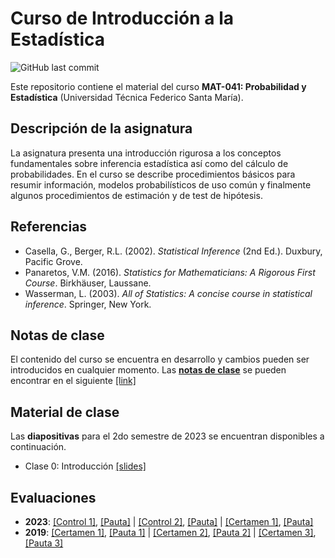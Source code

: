 # Curso de Introducción a la Estadística
![GitHub last commit](https://img.shields.io/github/last-commit/faosorios/Curso-Introduccion-Estadistica)

Este repositorio contiene el material del curso **MAT-041: Probabilidad y Estadística** (Universidad Técnica Federico Santa María).

## Descripción de la asignatura

La asignatura presenta una introducción rigurosa a los conceptos fundamentales sobre inferencia estadística así como del cálculo de probabilidades. En el curso se describe procedimientos básicos para resumir información, modelos probabilísticos de uso común y finalmente algunos procedimientos de estimación y de test de hipótesis.

## Referencias 

* Casella, G., Berger, R.L. (2002). *Statistical Inference* (2nd Ed.). Duxbury, Pacific Grove.
* Panaretos, V.M. (2016). *Statistics for Mathematicians: A Rigorous First Course*. Birkhäuser, Laussane.
* Wasserman, L. (2003). *All of Statistics: A concise course in statistical inference*. Springer, New York.

## Notas de clase

El contenido del curso se encuentra en desarrollo y cambios pueden ser introducidos en cualquier momento. Las [**notas de clase**](https://github.com/faosorios/Curso-Introduccion-Estadistica/blob/main/notas%20de%20clase/intro-estadistica.pdf) se pueden encontrar en el siguiente [[link]](https://github.com/faosorios/Curso-Introduccion-Estadistica/blob/main/notas%20de%20clase/intro-estadistica.pdf)

## Material de clase

Las **diapositivas** para el 2do semestre de 2023 se encuentran disponibles a continuación.

- Clase 0: Introducción [[slides]](https://github.com/faosorios/Curso-Introduccion-Estadistica/blob/main/diapositivas/MAT041_slides-00.pdf)
  
## Evaluaciones

- **2023**: [[Control 1]](https://github.com/faosorios/Curso-Introduccion-Estadistica/blob/main/evaluaciones/MAT041-Q1_2023.pdf), [[Pauta]](https://github.com/faosorios/Curso-Introduccion-Estadistica/blob/main/evaluaciones/MAT041-R1_2023.pdf) | [[Control 2]](https://github.com/faosorios/Curso-Introduccion-Estadistica/blob/main/evaluaciones/MAT041-Q2_2023.pdf), [[Pauta]](https://github.com/faosorios/Curso-Introduccion-Estadistica/blob/main/evaluaciones/MAT041-R2_2023.pdf) | [[Certamen 1]](https://github.com/faosorios/Curso-Introduccion-Estadistica/blob/main/evaluaciones/MAT041-C1_2023.pdf), [[Pauta]](https://github.com/faosorios/Curso-Introduccion-Estadistica/blob/main/evaluaciones/MAT041-P1_2023.pdf)
- **2019**: [[Certamen 1]](https://github.com/faosorios/Curso-Introduccion-Estadistica/blob/main/evaluaciones/MAT041-C1_2019.pdf), [[Pauta 1]](https://github.com/faosorios/Curso-Introduccion-Estadistica/blob/main/evaluaciones/MAT041-P1_2019.pdf) | [[Certamen 2]](https://github.com/faosorios/Curso-Introduccion-Estadistica/blob/main/evaluaciones/MAT041-C2_2019.pdf), [[Pauta 2]](https://github.com/faosorios/Curso-Introduccion-Estadistica/blob/main/evaluaciones/MAT041-P2_2019.pdf) | [[Certamen 3]](https://github.com/faosorios/Curso-Introduccion-Estadistica/blob/main/evaluaciones/MAT041-C2_2019.pdf), [[Pauta 3]](https://github.com/faosorios/Curso-Introduccion-Estadistica/blob/main/evaluaciones/MAT041-P3_2019.pdf)
